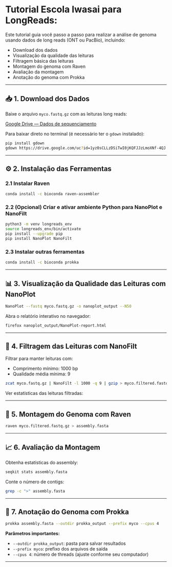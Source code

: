 # Tutorial Escola Iwasai para LongReads:

Este tutorial guia você passo a passo para realizar a análise de genoma usando dados de long reads (ONT ou PacBio), incluindo:

- Download dos dados  
- Visualização da qualidade das leituras  
- Filtragem básica das leituras  
- Montagem do genoma com Raven  
- Avaliação da montagem  
- Anotação do genoma com Prokka  

---

## 📥 1. Download dos Dados

Baixe o arquivo `myco.fastq.gz` com as leituras long reads:

[Google Drive — Dados de sequenciamento](https://drive.google.com/file/d/1yz0sCLLzDSiTwI0jKQFJJzLmoXNf-4QJ/view?usp=drive_link)

Para baixar direto no terminal (é necessário ter o `gdown` instalado):

```bash
pip install gdown
gdown https://drive.google.com/uc?id=1yz0sCLLzDSiTwI0jKQFJJzLmoXNf-4QJ
```

---

## ⚙️ 2. Instalação das Ferramentas

### 2.1 Instalar Raven

```bash
conda install -c bioconda raven-assembler
```

### 2.2 (Opcional) Criar e ativar ambiente Python para NanoPlot e NanoFilt

```bash
python3 -m venv longreads_env
source longreads_env/bin/activate
pip install --upgrade pip
pip install NanoPlot NanoFilt
```

### 2.3 Instalar outras ferramentas

```bash
conda install -c bioconda prokka
```

---

## 📊 3. Visualização da Qualidade das Leituras com NanoPlot

```bash
NanoPlot --fastq myco.fastq.gz -o nanoplot_output --N50
```

Abra o relatório interativo no navegador:

```bash
firefox nanoplot_output/NanoPlot-report.html
```

---

## 🧼 4. Filtragem das Leituras com NanoFilt

Filtrar para manter leituras com:
- Comprimento mínimo: 1000 bp
- Qualidade média mínima: 9

```bash
zcat myco.fastq.gz | NanoFilt -l 1000 -q 9 | gzip > myco.filtered.fastq.gz
```

Ver estatísticas das leituras filtradas:


---

## 🧬 5. Montagem do Genoma com Raven

```bash
raven myco.filtered.fastq.gz > assembly.fasta
```

---

## 📈 6. Avaliação da Montagem

Obtenha estatísticas do assembly:

```bash
seqkit stats assembly.fasta
```

Conte o número de contigs:

```bash
grep -c ">" assembly.fasta
```

---

## 📝 7. Anotação do Genoma com Prokka

```bash
prokka assembly.fasta --outdir prokka_output --prefix myco --cpus 4
```

**Parâmetros importantes:**
- `--outdir prokka_output`: pasta para salvar resultados
- `--prefix myco`: prefixo dos arquivos de saída
- `--cpus 4`: número de threads (ajuste conforme seu computador)

---


